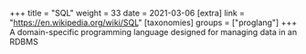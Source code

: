 +++
title = "SQL"
weight = 33
date = 2021-03-06
[extra]
link = "https://en.wikipedia.org/wiki/SQL"
[taxonomies]
groups = ["proglang"]
+++
A domain-specific programming language designed for managing data in an RDBMS

